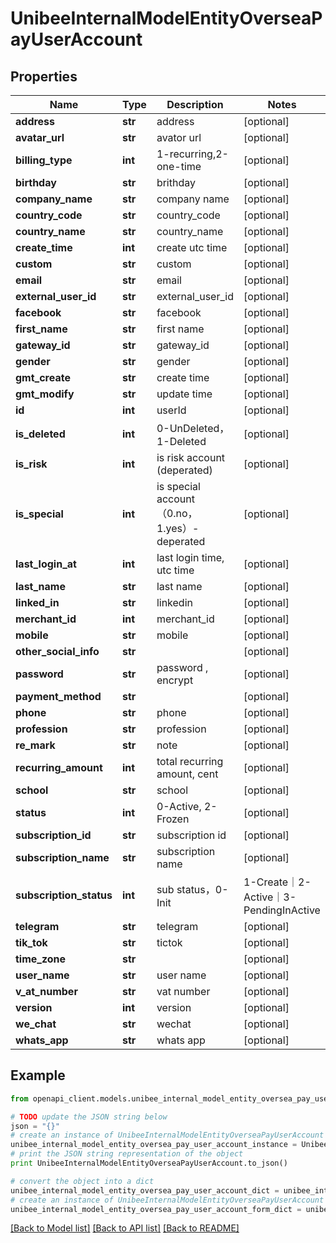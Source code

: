 # UnibeeInternalModelEntityOverseaPayUserAccount


## Properties

Name | Type | Description | Notes
------------ | ------------- | ------------- | -------------
**address** | **str** | address | [optional] 
**avatar_url** | **str** | avator url | [optional] 
**billing_type** | **int** | 1-recurring,2-one-time | [optional] 
**birthday** | **str** | brithday | [optional] 
**company_name** | **str** | company name | [optional] 
**country_code** | **str** | country_code | [optional] 
**country_name** | **str** | country_name | [optional] 
**create_time** | **int** | create utc time | [optional] 
**custom** | **str** | custom | [optional] 
**email** | **str** | email | [optional] 
**external_user_id** | **str** | external_user_id | [optional] 
**facebook** | **str** | facebook | [optional] 
**first_name** | **str** | first name | [optional] 
**gateway_id** | **str** | gateway_id | [optional] 
**gender** | **str** | gender | [optional] 
**gmt_create** | **str** | create time | [optional] 
**gmt_modify** | **str** | update time | [optional] 
**id** | **int** | userId | [optional] 
**is_deleted** | **int** | 0-UnDeleted，1-Deleted | [optional] 
**is_risk** | **int** | is risk account (deperated) | [optional] 
**is_special** | **int** | is special account（0.no，1.yes）- deperated | [optional] 
**last_login_at** | **int** | last login time, utc time | [optional] 
**last_name** | **str** | last name | [optional] 
**linked_in** | **str** | linkedin | [optional] 
**merchant_id** | **int** | merchant_id | [optional] 
**mobile** | **str** | mobile | [optional] 
**other_social_info** | **str** |  | [optional] 
**password** | **str** | password , encrypt | [optional] 
**payment_method** | **str** |  | [optional] 
**phone** | **str** | phone | [optional] 
**profession** | **str** | profession | [optional] 
**re_mark** | **str** | note | [optional] 
**recurring_amount** | **int** | total recurring amount, cent | [optional] 
**school** | **str** | school | [optional] 
**status** | **int** | 0-Active, 2-Frozen | [optional] 
**subscription_id** | **str** | subscription id | [optional] 
**subscription_name** | **str** | subscription name | [optional] 
**subscription_status** | **int** | sub status，0-Init | 1-Create｜2-Active｜3-PendingInActive | 4-Cancel | 5-Expire | 6- Suspend| 7-Incomplete | [optional] 
**telegram** | **str** | telegram | [optional] 
**tik_tok** | **str** | tictok | [optional] 
**time_zone** | **str** |  | [optional] 
**user_name** | **str** | user name | [optional] 
**v_at_number** | **str** | vat number | [optional] 
**version** | **int** | version | [optional] 
**we_chat** | **str** | wechat | [optional] 
**whats_app** | **str** | whats app | [optional] 

## Example

```python
from openapi_client.models.unibee_internal_model_entity_oversea_pay_user_account import UnibeeInternalModelEntityOverseaPayUserAccount

# TODO update the JSON string below
json = "{}"
# create an instance of UnibeeInternalModelEntityOverseaPayUserAccount from a JSON string
unibee_internal_model_entity_oversea_pay_user_account_instance = UnibeeInternalModelEntityOverseaPayUserAccount.from_json(json)
# print the JSON string representation of the object
print UnibeeInternalModelEntityOverseaPayUserAccount.to_json()

# convert the object into a dict
unibee_internal_model_entity_oversea_pay_user_account_dict = unibee_internal_model_entity_oversea_pay_user_account_instance.to_dict()
# create an instance of UnibeeInternalModelEntityOverseaPayUserAccount from a dict
unibee_internal_model_entity_oversea_pay_user_account_form_dict = unibee_internal_model_entity_oversea_pay_user_account.from_dict(unibee_internal_model_entity_oversea_pay_user_account_dict)
```
[[Back to Model list]](../README.md#documentation-for-models) [[Back to API list]](../README.md#documentation-for-api-endpoints) [[Back to README]](../README.md)


